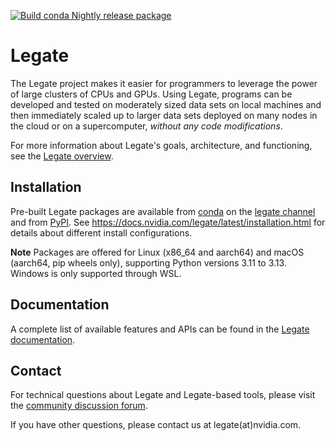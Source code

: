 <!--
SPDX-FileCopyrightText: Copyright (c) 2021-2025 NVIDIA CORPORATION & AFFILIATES. All rights reserved.
SPDX-License-Identifier: Apache-2.0
-->

[![Build conda Nightly release package](https://github.com/nv-legate/legate.internal/actions/workflows/ci-gh-nightly-release.yml/badge.svg?event=schedule)](https://github.com/nv-legate/legate.internal/actions/workflows/ci-gh-nightly-release.yml)

# Legate

The Legate project makes it easier for programmers to leverage the
power of large clusters of CPUs and GPUs. Using Legate, programs can be
developed and tested on moderately sized data sets on local machines and
then immediately scaled up to larger data sets deployed on many nodes in
the cloud or on a supercomputer, *without any code modifications*.

For more information about Legate's goals, architecture, and functioning,
see the [Legate overview](https://docs.nvidia.com/legate/latest/overview.html).

## Installation

Pre-built Legate packages are available from
[conda](https://docs.conda.io/projects/conda/en/latest/index.html) on the
[legate channel](https://anaconda.org/legate/legate) and from
[PyPI](https://pypi.org/project/legate/). See
https://docs.nvidia.com/legate/latest/installation.html for details about
different install configurations.

**Note**
Packages are offered for Linux (x86_64 and aarch64) and macOS (aarch64, pip
wheels only), supporting Python versions 3.11 to 3.13. Windows is only supported
through WSL.

## Documentation

A complete list of available features and APIs can be found in the [Legate
documentation](https://docs.nvidia.com/legate/latest/).

## Contact

For technical questions about Legate and Legate-based tools, please visit the
[community discussion forum](https://github.com/nv-legate/discussion).

If you have other questions, please contact us at legate(at)nvidia.com.
